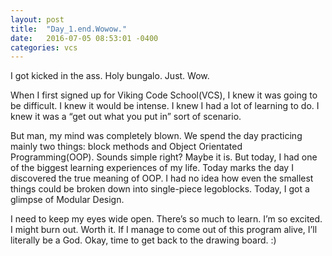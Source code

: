 ```yaml
---
layout: post
title:  "Day_1.end.Wowow."
date:   2016-07-05 08:53:01 -0400
categories: vcs
---
```


I got kicked in the ass. Holy bungalo. Just. Wow.

When I first signed up for Viking Code School(VCS), I knew it was going to be difficult. I knew it would be intense. I knew I had a lot of learning to do. I knew it was a “get out what you put in” sort of scenario.

But man, my mind was completely blown. We spend the day practicing mainly two things: block methods and Object Orientated Programming(OOP). Sounds simple right? Maybe it is. But today, I had one of the biggest learning experiences of my life. Today marks the day I discovered the true meaning of OOP. I had no idea how even the smallest things could be broken down into single-piece legoblocks. Today, I got a glimpse of Modular Design.

I need to keep my eyes wide open. There’s so much to learn. I’m so excited. I might burn out. Worth it. If I manage to come out of this program alive, I’ll literally be a God. Okay, time to get back to the drawing board. :)

